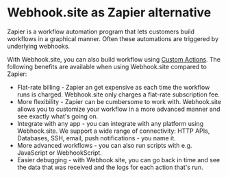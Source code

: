 # Webhook.site as Zapier alternative

Zapier is a workflow automation program that lets customers build workflows in a graphical manner. Often these automations are triggered by underlying webhooks.

With Webhook.site, you can also build workflow using [Custom Actions](/custom-actions.html). The following benefits are available when using Webhook.site compared to Zapier:

* Flat-rate billing - Zapier an get expensive as each time the workflow runs is charged. Webhook.site only charges a flat-rate subscription fee.
* More flexibility - Zapier can be cumbersome to work with. Webhook.site allows you to customize your workflow in a more advanced manner and see exactly what's going on.
* Integrate with any app - you can integrate with any platform using Webhook.site. We support a wide range of connectivity: HTTP APIs, Databases, SSH, email, push notifications - you name it.
* More advanced workflows - you can also run scripts with e.g. JavaScript or WebhookScript.
* Easier debugging - with Webhook.site, you can go back in time and see the data that was received and the logs for each action that's run.